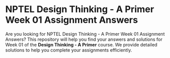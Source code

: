 # NPTEL Design Thinking - A Primer Week 01 Assignment Answers

Are you looking for NPTEL Design Thinking - A Primer Week 01 Assignment Answers? This repository will help you find your answers and solutions for Week 01 of the **Design Thinking - A Primer** course. We provide detailed solutions to help you complete your assignments efficiently.